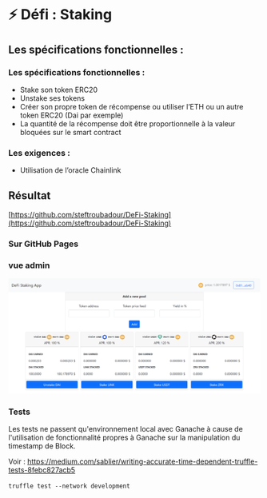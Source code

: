 # ⚡️ Défi : Staking

## Les spécifications fonctionnelles :
### Les spécifications fonctionnelles :
- Stake son token ERC20
- Unstake ses tokens
- Créer son propre token de récompense ou utiliser l’ETH ou un autre token ERC20 (Dai par exemple)
- La quantité de la récompense doit être proportionnelle à la valeur bloquées sur le smart contract

### Les exigences :

- Utilisation de l’oracle Chainlink

## Résultat

[https://github.com/steftroubadour/DeFi-Staking](https://github.com/steftroubadour/DeFi-Staking)

### Sur GitHub Pages


### vue admin
![](images/DeFiStaking.png)

### Tests
Les tests ne passent qu'environnement local avec Ganache à cause de l'utilisation de fonctionnalité propres à Ganache sur la manipulation du timestamp de Block.

Voir : [https://medium.com/sablier/writing-accurate-time-dependent-truffle-tests-8febc827acb5
](https://medium.com/sablier/writing-accurate-time-dependent-truffle-tests-8febc827acb5)

`truffle test --network development`